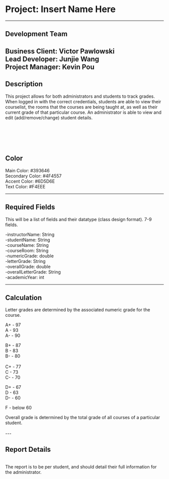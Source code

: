 # Project:  Insert Name Here #

---
## Development Team ##
Business Client: Victor Pawlowski
<br/>
Lead Developer: Junjie Wang
<br/>
Project Manager: Kevin Pou
<br/>
---
## Description ##
This project allows for both administrators and students to track grades. When logged in with the correct credentials, students are able to view
their courselist, the rooms that the courses are being taught at, as well as their current grade of that particular course. An administrator is
able to view and edit (add/remove/change) student details. 

<br/><br/>
---

## Color ##
Main Color:  #393646 <br/>
Secondary Color: #4F4557 <br/>
Accent Color:  #6D5D6E <br/>
Text Color: #F4EEE <br/>

---
## Required Fields ##
This will be a list of fields and their datatype (class design format).  7-9 fields.

-instructorName: String </br>
-studentName: String</br>
-courseName: String</br>
-courseRoom: String</br>
-numericGrade: double</br>
-letterGrade: String</br>
-overallGrade: double</br>
-overallLetterGrade: String</br>
-academicYear: int</br>

---
## Calculation ##

Letter grades are determined by the associated numeric grade for the course. 

A+ - 97 </br>
A -  93</br>
A- - 90</br>

B+ - 87</br>
B  - 83 </br>
B- - 80</br>
</br>
C+ - 77</br>
C  - 73</br>
C- - 70</br>

D+ - 67</br>
D  - 63</br>
D- - 60</br>

F - below 60</br>

Overall grade is determined by the total grade of all courses of a particular student.
<br/></br>
---</br>

## Report Details ##
</br>
The report is to be per student, and should detail their full information for the administrator. 
</br>
